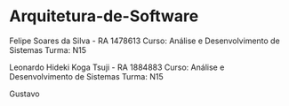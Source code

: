 ﻿# Arquitetura-de-Software

Felipe Soares da Silva - RA 1478613
Curso: Análise e Desenvolvimento de Sistemas
Turma: N15

Leonardo Hideki Koga Tsuji - RA 1884883
Curso: Análise e Desenvolvimento de Sistemas
Turma: N15






Gustavo


